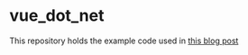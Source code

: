 # vue_dot_net
This repository holds the example code used in [this blog post](http://bit.ly/vueandmvc "Vue and MVC API")
